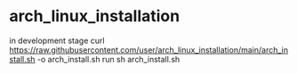 # arch_linux_installation
in development stage
curl https://raw.githubusercontent.com/user/arch_linux_installation/main/arch_install.sh -o arch_install.sh
run sh arch_install.sh

